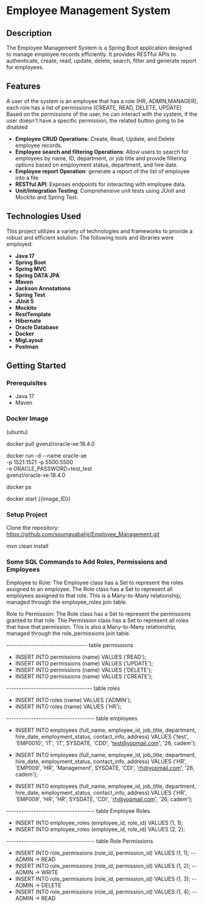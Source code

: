# Employee Management System

## Description

The Employee Management System is a Spring Boot application designed to manage employee records efficiently. It provides RESTful APIs to authenticate, create, read, update, delete, search, filter and generate report for employees.

## Features

A user of the system is an employee that has a role (HR, ADMIN,MANAGER), each role has a list of permissions (CREATE, READ, DELETE, UPDATE)
Based on the permissions of the user, he can interact with the system, if the user doesn't have a specific permission, the related button going to be disabled
- **Employee CRUD Operations**: Create, Read, Update, and Delete employee records.
- **Employee search and filtering Operations**: Allow users to search for employees by name, ID, department, or job title and provide filtering options based on employment status, department, and hire date.
- **Employee report Operation**: generate a report of the list of employee into a file
- **RESTful API**: Exposes endpoints for interacting with employee data.
- **Unit/Integration Testing**: Comprehensive unit tests using JUnit and Mockito and Spring Test.

## Technologies Used

This project utilizes a variety of technologies and frameworks to provide a robust and efficient solution. The following tools and libraries were employed:
- **Java 17**
- **Spring Boot**
- **Spring MVC**
- **Spring DATA JPA**
- **Maven**
- **Jackson Annotations**
- **Spring Test**
- **JUnit 5**
- **Mockito**
- **RestTemplate**
- **Hibernate**
- **Oracle Database**
- **Docker**
- **MigLayout**
- **Postman**

## Getting Started

### Prerequisites
- Java 17
- Maven

### Docker Image
(ubuntu)

docker pull gvenzl/oracle-xe:18.4.0

docker run -d --name oracle-xe \
-p 1521:1521 -p 5500:5500 \
-e ORACLE_PASSWORD=test_test \
gvenzl/oracle-xe:18.4.0

docker ps

docker start {{image_ID}}

### Setup Project

Clone the repository: https://github.com/soumayabahij/Employee_Management.git

mvn clean install

### Some SQL Commands to Add Roles, Permissions and Employees

Employee to Role:
The Employee class has a Set<Role> to represent the roles assigned to an employee.
The Role class has a Set<Employee> to represent all employees assigned to that role.
This is a Many-to-Many relationship, managed through the employee_roles join table.

Role to Permission:
The Role class has a Set<Permission> to represent the permissions granted to that role.
The Permission class has a Set<Role> to represent all roles that have that permission.
This is also a Many-to-Many relationship, managed through the role_permissions join table.

--------------------------------- table permissions
- INSERT INTO permissions (name) VALUES ('READ');
- INSERT INTO permissions (name) VALUES ('UPDATE');
- INSERT INTO permissions (name) VALUES ('DELETE');
- INSERT INTO permissions (name) VALUES ('CREATE');


----------------------------------- table roles

- INSERT INTO roles (name) VALUES ('ADMIN');
- INSERT INTO roles (name) VALUES ('HR');

------------------------------------ table employees

- INSERT INTO employees (full_name, employee_id, job_title, department, hire_date, employment_status, contact_info, address)
VALUES ('test', 'EMP0010', 'IT', 'IT', SYSDATE, 'CDD', 'test@yopmail.com', '26, cadem');

- INSERT INTO employees (full_name, employee_id, job_title, department, hire_date, employment_status, contact_info, address)
VALUES ('HR', 'EMP009', 'HR', 'Management', SYSDATE, 'CDI', 'rh@yopmail.com', '26, cadem');

- INSERT INTO employees (full_name, employee_id, job_title, department, hire_date, employment_status, contact_info, address)
VALUES ('HR', 'EMP009', 'HR', 'HR', SYSDATE, 'CDI', 'rh@yopmail.com', '26, cadem');


------------------------------------ table Employee Roles

- INSERT INTO employee_roles (employee_id, role_id) VALUES (1, 1);
- INSERT INTO employee_roles (employee_id, role_id) VALUES (2, 2);


------------------------------------ table  Role Permissions

- INSERT INTO role_permissions (role_id, permission_id) VALUES (1, 1); -- ADMIN -> READ
- INSERT INTO role_permissions (role_id, permission_id) VALUES (1, 2); -- ADMIN -> WRITE
- INSERT INTO role_permissions (role_id, permission_id) VALUES (1, 3); -- ADMIN -> DELETE
- INSERT INTO role_permissions (role_id, permission_id) VALUES (1, 4); -- ADMIN -> READ